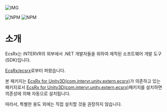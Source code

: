 ![IMG](https://img.shields.io/badge/pkg%20name-com.intervr.extern.ecsrx-yellowgreen?style=for-the-badge&logo=appveyor)

![NPM](https://img.shields.io/npm/v/com.intervr.extern.ecsrx)
![NPM](https://img.shields.io/npm/l/com.intervr.extern.ecsrx)

# 소개

EcsRx는 iNTERVR의 외부에서 .NET 개발자들을 위하여 제작된 소프트웨어 개발 도구(SDK)입니다.

[EcsRx/ecsrx]로부터 퍼왔습니다.

본 패키지는 [EcsRx for Unity3D(com.intervr.unity.extern.ecsrx)]가 의존하고 있는 패키지로서 [EcsRx for Unity3D(com.intervr.unity.extern.ecsrx)]패키지를 설치하면 의존성에 의해 자동으로 설치됩니다.

따라서, 특별한 용도 외에는 직접 설치할 것을 권장하지 않습니다.

[EcsRx/ecsrx]: https://github.com/EcsRx/ecsrx
[EcsRx for Unity3D(com.intervr.unity.extern.ecsrx)]: https://github.com/iNTERVR/unity.extern.ecsrx
